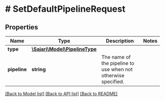 # # SetDefaultPipelineRequest

## Properties

| Name         | Type                                              | Description                                                   | Notes |
| ------------ | ------------------------------------------------- | ------------------------------------------------------------- | ----- |
| **type**     | [**\Sajari\Model\PipelineType**](PipelineType.md) |                                                               |
| **pipeline** | **string**                                        | The name of the pipeline to use when not otherwise specified. |

[[Back to Model list]](../../README.md#models) [[Back to API list]](../../README.md#endpoints) [[Back to README]](../../README.md)
